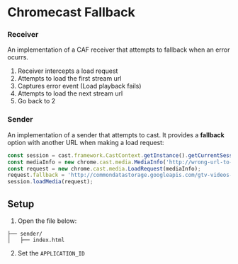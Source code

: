# Chromecast Fallback

### Receiver
An implementation of a CAF receiver that attempts to fallback when an error ocurrs.

1. Receiver intercepts a load request
2. Attempts to load the first stream url
3. Captures error event (Load playback fails)
4. Attempts to load the next stream url
5. Go back to 2

### Sender
An implementation of a sender that attempts to cast. It provides a **fallback** option with another URL when making a load request:

```js
const session = cast.framework.CastContext.getInstance().getCurrentSession();
const mediaInfo = new chrome.cast.media.MediaInfo('http://wrong-url-to-simulate-error');
const request = new chrome.cast.media.LoadRequest(mediaInfo);
request.fallback = 'http://commondatastorage.googleapis.com/gtv-videos-bucket/sample/BigBuckBunny.mp4';
session.loadMedia(request);
```

## Setup

1. Open the file below:
```
├── sender/
│   ├── index.html
```
2. Set the `APPLICATION_ID`
